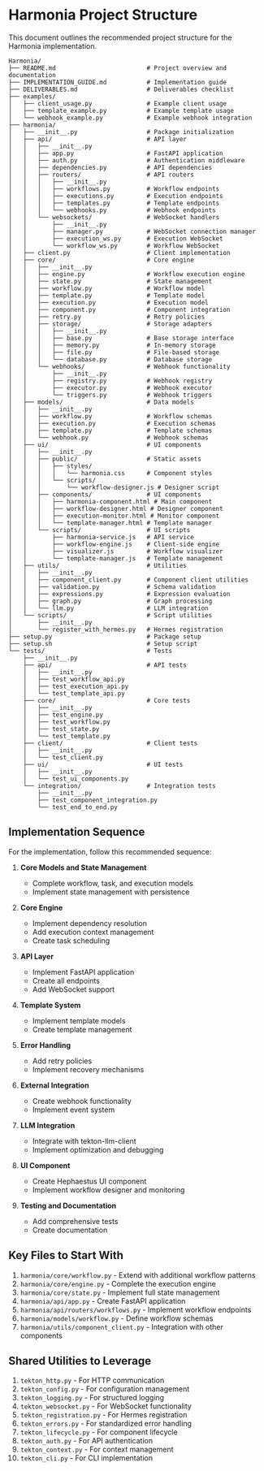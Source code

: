 # Harmonia Project Structure

This document outlines the recommended project structure for the Harmonia implementation.

```
Harmonia/
├── README.md                         # Project overview and documentation
├── IMPLEMENTATION_GUIDE.md           # Implementation guide
├── DELIVERABLES.md                   # Deliverables checklist
├── examples/
│   ├── client_usage.py               # Example client usage
│   ├── template_example.py           # Example template usage
│   └── webhook_example.py            # Example webhook integration
├── harmonia/
│   ├── __init__.py                   # Package initialization
│   ├── api/                          # API layer
│   │   ├── __init__.py
│   │   ├── app.py                    # FastAPI application
│   │   ├── auth.py                   # Authentication middleware
│   │   ├── dependencies.py           # API dependencies
│   │   ├── routers/                  # API routers
│   │   │   ├── __init__.py
│   │   │   ├── workflows.py          # Workflow endpoints
│   │   │   ├── executions.py         # Execution endpoints
│   │   │   ├── templates.py          # Template endpoints
│   │   │   └── webhooks.py           # Webhook endpoints
│   │   └── websockets/               # WebSocket handlers
│   │       ├── __init__.py
│   │       ├── manager.py            # WebSocket connection manager
│   │       ├── execution_ws.py       # Execution WebSocket
│   │       └── workflow_ws.py        # Workflow WebSocket
│   ├── client.py                     # Client implementation
│   ├── core/                         # Core engine
│   │   ├── __init__.py
│   │   ├── engine.py                 # Workflow execution engine
│   │   ├── state.py                  # State management
│   │   ├── workflow.py               # Workflow model
│   │   ├── template.py               # Template model
│   │   ├── execution.py              # Execution model
│   │   ├── component.py              # Component integration
│   │   ├── retry.py                  # Retry policies
│   │   ├── storage/                  # Storage adapters
│   │   │   ├── __init__.py
│   │   │   ├── base.py               # Base storage interface
│   │   │   ├── memory.py             # In-memory storage
│   │   │   ├── file.py               # File-based storage
│   │   │   └── database.py           # Database storage
│   │   └── webhooks/                 # Webhook functionality
│   │       ├── __init__.py
│   │       ├── registry.py           # Webhook registry
│   │       ├── executor.py           # Webhook executor
│   │       └── triggers.py           # Webhook triggers
│   ├── models/                       # Data models
│   │   ├── __init__.py
│   │   ├── workflow.py               # Workflow schemas
│   │   ├── execution.py              # Execution schemas
│   │   ├── template.py               # Template schemas
│   │   └── webhook.py                # Webhook schemas
│   ├── ui/                           # UI components
│   │   ├── __init__.py
│   │   ├── public/                   # Static assets
│   │   │   ├── styles/
│   │   │   │   └── harmonia.css      # Component styles
│   │   │   └── scripts/
│   │   │       └── workflow-designer.js # Designer script
│   │   ├── components/               # UI components
│   │   │   ├── harmonia-component.html # Main component
│   │   │   ├── workflow-designer.html # Designer component
│   │   │   ├── execution-monitor.html # Monitor component
│   │   │   └── template-manager.html # Template manager
│   │   └── scripts/                  # UI scripts
│   │       ├── harmonia-service.js   # API service
│   │       ├── workflow-engine.js    # Client-side engine
│   │       ├── visualizer.js         # Workflow visualizer
│   │       └── template-manager.js   # Template management
│   ├── utils/                        # Utilities
│   │   ├── __init__.py
│   │   ├── component_client.py       # Component client utilities
│   │   ├── validation.py             # Schema validation
│   │   ├── expressions.py            # Expression evaluation
│   │   ├── graph.py                  # Graph processing
│   │   └── llm.py                    # LLM integration
│   └── scripts/                      # Script utilities
│       ├── __init__.py
│       └── register_with_hermes.py   # Hermes registration
├── setup.py                          # Package setup
├── setup.sh                          # Setup script
└── tests/                            # Tests
    ├── __init__.py
    ├── api/                          # API tests
    │   ├── __init__.py
    │   ├── test_workflow_api.py
    │   ├── test_execution_api.py
    │   └── test_template_api.py
    ├── core/                         # Core tests
    │   ├── __init__.py
    │   ├── test_engine.py
    │   ├── test_workflow.py
    │   ├── test_state.py
    │   └── test_template.py
    ├── client/                       # Client tests
    │   ├── __init__.py
    │   └── test_client.py
    ├── ui/                           # UI tests
    │   ├── __init__.py
    │   └── test_ui_components.py
    └── integration/                  # Integration tests
        ├── __init__.py
        ├── test_component_integration.py
        └── test_end_to_end.py
```

## Implementation Sequence

For the implementation, follow this recommended sequence:

1. **Core Models and State Management**
   - Complete workflow, task, and execution models
   - Implement state management with persistence

2. **Core Engine**
   - Implement dependency resolution
   - Add execution context management
   - Create task scheduling

3. **API Layer**
   - Implement FastAPI application
   - Create all endpoints
   - Add WebSocket support

4. **Template System**
   - Implement template models
   - Create template management

5. **Error Handling**
   - Add retry policies
   - Implement recovery mechanisms

6. **External Integration**
   - Create webhook functionality
   - Implement event system

7. **LLM Integration**
   - Integrate with tekton-llm-client
   - Implement optimization and debugging

8. **UI Component**
   - Create Hephaestus UI component
   - Implement workflow designer and monitoring

9. **Testing and Documentation**
   - Add comprehensive tests
   - Create documentation

## Key Files to Start With

1. `harmonia/core/workflow.py` - Extend with additional workflow patterns
2. `harmonia/core/engine.py` - Complete the execution engine
3. `harmonia/core/state.py` - Implement full state management
4. `harmonia/api/app.py` - Create FastAPI application
5. `harmonia/api/routers/workflows.py` - Implement workflow endpoints
6. `harmonia/models/workflow.py` - Define workflow schemas
7. `harmonia/utils/component_client.py` - Integration with other components

## Shared Utilities to Leverage

1. `tekton_http.py` - For HTTP communication
2. `tekton_config.py` - For configuration management
3. `tekton_logging.py` - For structured logging
4. `tekton_websocket.py` - For WebSocket functionality
5. `tekton_registration.py` - For Hermes registration
6. `tekton_errors.py` - For standardized error handling
7. `tekton_lifecycle.py` - For component lifecycle
8. `tekton_auth.py` - For API authentication
9. `tekton_context.py` - For context management
10. `tekton_cli.py` - For CLI implementation